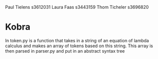 Paul Tielens s3612031
Laura Faas s3443159
Thom Ticheler s3696820

# Kobra

In token.py is a function that takes in a string of an equation of lambda calculus and makes an array of tokens based on this string. 
This array is then parsed in parser.py and put in an abstract syntax tree
